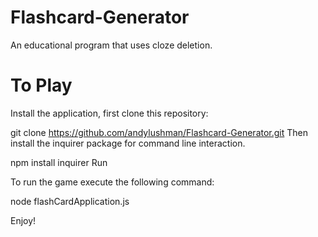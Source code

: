 # Flashcard-Generator
An educational program that uses cloze deletion.

# To Play
Install the application, first clone this repository:

git clone https://github.com/andylushman/Flashcard-Generator.git
Then install the inquirer package for command line interaction.

npm install inquirer
Run

To run the game execute the following command:

node flashCardApplication.js

Enjoy!
